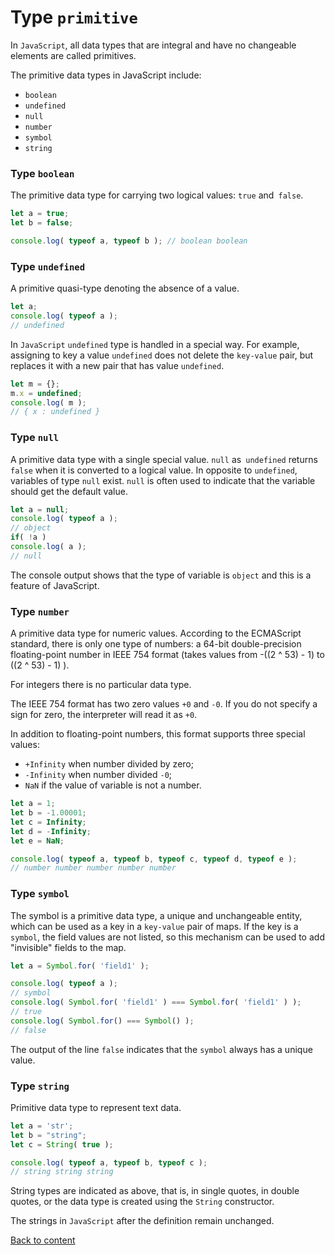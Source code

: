 # Type <code>primitive</code>

In <code>JavaScript</code>, all data types that are integral and have no changeable elements are called primitives.

The primitive data types in JavaScript include:

- `boolean`
- `undefined`
- `null`
- `number`
- `symbol`
- `string`

### Type `boolean`

The primitive data type for carrying two logical values: `true` and` false`.

```js
let a = true;
let b = false;

console.log( typeof a, typeof b ); // boolean boolean
```

### Type `undefined`

A primitive quasi-type denoting the absence of a value.

```js
let a;
console.log( typeof a );
// undefined
```

In `JavaScript` `undefined` type is handled in a special way. For example, assigning to key a value `undefined` does not delete the `key-value` pair, but replaces it with a new pair that has value `undefined`.


```js
let m = {};
m.x = undefined;
console.log( m );
// { x : undefined }
```

### Type `null`

A primitive data type with a single special value. `null` as` undefined` returns `false` when it is converted to a logical value. In opposite to `undefined`, variables of type `null` exist. `null` is often used to indicate that the variable should get the default value.

```js
let a = null;
console.log( typeof a );
// object
if( !a )
console.log( a );
// null
```

The console output shows that the type of variable is `object` and this is a feature of JavaScript.

### Type `number`

A primitive data type for numeric values. According to the ECMAScript standard, there is only one type of numbers: a 64-bit double-precision floating-point number in IEEE 754 format (takes values from -((2 ^ 53) - 1) to ((2 ^ 53) - 1) ).

For integers there is no particular data type.

The IEEE 754 format has two zero values `+0` and `-0`. If you do not specify a sign for zero, the interpreter will read it as `+0`.

In addition to floating-point numbers, this format supports three special values:
- `+Infinity` when number divided by zero;
- `-Infinity` when number divided `-0`;
- `NaN` if the value of variable is not a number.

```js
let a = 1;
let b = -1.00001;
let c = Infinity;
let d = -Infinity;
let e = NaN;

console.log( typeof a, typeof b, typeof c, typeof d, typeof e );
// number number number number number
```

### Type `symbol`

The symbol is a primitive data type, a unique and unchangeable entity, which can be used as a key in a `key-value` pair of maps. If the key is a `symbol`, the field values are not listed, so this mechanism can be used to add "invisible" fields to the map.

```js
let a = Symbol.for( 'field1' );

console.log( typeof a );
// symbol
console.log( Symbol.for( 'field1' ) === Symbol.for( 'field1' ) );
// true
console.log( Symbol.for() === Symbol() );
// false
```

The output of the line `false` indicates that the `symbol` always has a unique value.

### Type <code>string</code>

Primitive data type to represent text data.

```js
let a = 'str';
let b = "string";
let c = String( true );

console.log( typeof a, typeof b, typeof c );
// string string string
```

String types are indicated as above, that is, in single quotes, in double quotes, or the data type is created using the `String` constructor.

The strings in `JavaScript` after the definition remain unchanged.

[Back to content](../README.md#Concepts)

